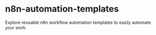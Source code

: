 # n8n-automation-templates
Explore reusable n8n workflow automation templates to easily automate your work.
